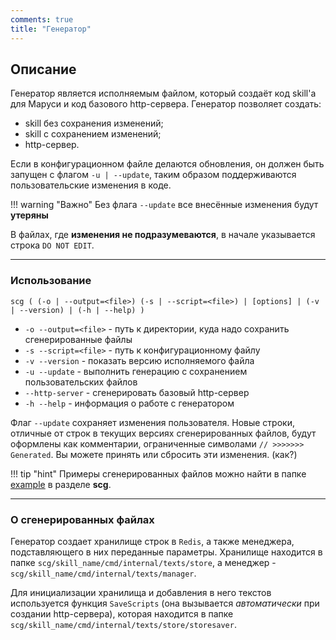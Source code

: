 ```yaml
---
comments: true
title: "Генератор"
---
```


## Описание

Генератор является исполняемым файлом, который создаёт код skill'а для Маруси и код базового http-сервера.
Генератор позволяет создать:

* skill без сохранения изменений;
* skill с сохранением изменений;
* http-сервер.

Если в конфигурационном файле делаются обновления, он должен быть запущен с флагом `-u | --update`, таким образом поддерживаются пользовательские изменения в коде. 


!!! warning "Важно"
    Без флага `--update` все внесённые изменения будут **утеряны**

В файлах, где **изменения не подразумеваются**, в начале указывается строка `DO NOT EDIT`.

---------------------------------

### Использование

```(cmd)
scg ( (-o | --output=<file>) (-s | --script=<file>) | [options] | (-v | --version) | (-h | --help) )
```

- `-o --output=<file>` - путь к директории, куда надо сохранить сгенерированные файлы
- `-s --script=<file>` - путь к конфигурационному файлу
- `-v --version` - показать версию исполняемого файла
- `-u --update` - выполнить генерацию с сохранением пользовательских файлов
- `--http-server` - сгенерировать базовый http-сервер
- `-h --help` - информация о работе с генератором

Флаг `--update` сохраняет изменения пользователя. Новые строки, отличные от строк в текущих версиях сгенерированных файлов, будут оформлены как комментарии, ограниченные символами ```// >>>>>>> Generated```. Вы можете принять или сбросить эти изменения. (как?)


!!! tip "hint"
    Примеры сгенерированных файлов можно найти в папке [example](https://github.com/ThCompiler/go_game_constractor/tree/main/scg/example)
    в разделе **scg**.

---------------------------------

### О сгенерированных файлах

Генератор создает хранилище строк в `Redis`, а также менеджера, подставляющего в них переданные параметры. 
Хранилище находится в папке `scg/skill_name/cmd/internal/texts/store`, а менеджер - `scg/skill_name/cmd/internal/texts/manager`.

Для инициализации хранилища и добавления в него текстов используется функция `SaveScripts` (она вызывается *автоматически* при создании http-сервера), которая находится в папке `scg/skill_name/cmd/internal/texts/store/storesaver`.
